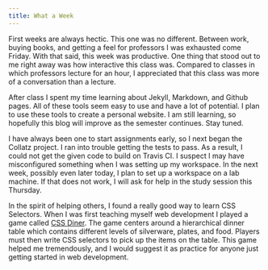 ```yaml
---
title: What a Week
---
```


First weeks are always hectic. This one was no different. Between work, buying books, and getting a feel for professors I was exhausted come Friday. With that said, this week was productive. One thing that stood out to me right away was how interactive this class was. Compared to classes in which professors lecture for an hour, I appreciated that this class was more of a conversation than a lecture.  

After class I spent my time learning about Jekyll, Markdown, and Github pages. All of these tools seem easy to use and have a lot of potential. I plan to use these tools to create a personal website. I am still learning, so hopefully this blog will improve as the semester continues. Stay tuned.  

I have always been one to start assignments early, so I next began the Collatz project. I ran into trouble getting the tests to pass. As a result, I could not get the given code to build on Travis CI. I suspect I may have misconfigured something when I was setting up my workspace. In the next week, possibly even later today, I plan to set up a workspace on a lab machine. If that does not work, I will ask for help in the study session this Thursday.  

In the spirit of helping others, I found a really good way to learn CSS Selectors. When I was first teaching myself web development I played a game called [CSS Diner](http://flukeout.github.io/). The game centers around a hierarchical dinner table which contains different levels of silverware, plates, and food. Players must then write CSS selectors to pick up the items on the table. This game helped me tremendously, and I would suggest it as practice for anyone just getting started in web development.